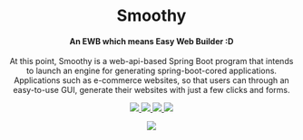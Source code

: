 <p align="center">
 <h1 align="center">Smoothy</h1>
 <h4 align="center">An EWB which means Easy Web Builder :D</h4>
 <p align="center">At this point, Smoothy is a web-api-based Spring Boot program that intends to launch an engine for generating spring-boot-cored applications. Applications such as e-commerce websites, so that users can through an easy-to-use GUI, generate their websites with just a few clicks and forms.</p>
</p>

<p align="center">
    <a href="https://github.com/TheXSolutions/smoothy/releases/tag/v0.1.1-DEV">
        <img src="https://badgify.thex.solutions/api/badge/link?title=smoothy%20v0.1.1-DEV&icon=github&size=s&bg=orange&theme=edge" />
    </a>
    <a href="https://github.com/TheXSolutions/smoothy/search?l=java">
        <img src="https://badgify.thex.solutions/api/badge/link?title=18&icon=java&size=s&bg=pink&theme=edge" />
    </a>
    <a href="https://github.com/TheXSolutions/smoothy/blob/main/LICENSE">
        <img src="https://badgify.thex.solutions/api/badge/link?title=GPL-2.0&icon=scale-balanced&size=s&bg=cyan&theme=edge" />
    </a>
    <a href="https://discordapp.com/users/shuoros#5896">
        <img src="https://badgify.thex.solutions/api/badge/link?title=Contact%20Me!&icon=discord&size=s&bg=564e91&theme=edge" />
    </a>
</p>
<p align="center">
    <a href="https://commerce.coinbase.com/checkout/6e1472f5-3481-4949-84cf-a915e0cb8d0c">
        <img src="https://badgify.thex.solutions/api/badge/link?title=Buy%20me%20a%20%20cup%20of%20coffee%20:D&icon=hand-holding-dollar&size=s&bg=green" />
    </a>
</p>
